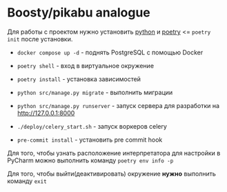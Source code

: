 # Boosty/pikabu analogue


Для работы с проектом нужно установить [python](http://python.org) и 
[poetry](https://python-poetry.org/) <= `poetry init` после установки. 

- `docker compose up -d` - поднять PostgreSQL с помощью Docker

- `poetry shell` - вход в виртуальное окружение

- `poetry install` - установка зависимостей

- `python src/manage.py migrate` - выполнить миграции

- `python src/manage.py runserver` - запуск сервера для разработки на http://127.0.0.1:8000

- `./deploy/celery_start.sh` - запуск воркеров celery

- `pre-commit install` - установить pre commit hook


Для того, чтобы узнать расположение интерпретатора для настройки в PyCharm можно выполнить
команду `poetry env info -p`

Для того, чтобы выйти(деактивировать) окружение **нужно** выполнить команду `exit`

